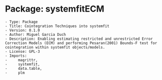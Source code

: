 # Package: systemfitECM

    - Type: Package
    - Title: Cointegration Techniques into systemfit
    - Version: 0.1.0
    - Author: Miguel Garcia Duch
    - Description: Enabling estimating restricted and unrestricted Error Correction Models (ECM) and performing Pesaran(2001) Bounds-F test for cointegration within systemfit objects/models.
    - License: GPL-3
    - Imports:
    -     magrittr,
    -     systemfit,
    -     data.table,
    -     plm
